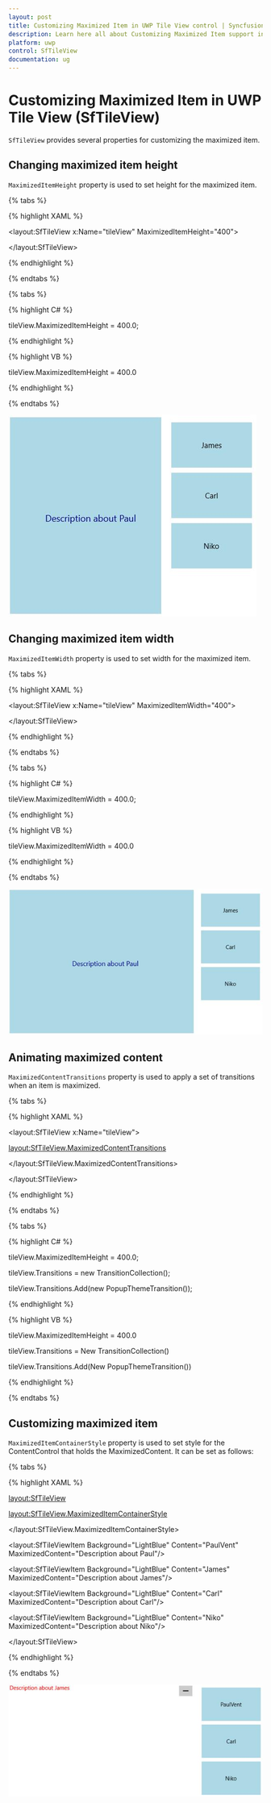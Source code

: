 ```yaml
---
layout: post
title: Customizing Maximized Item in UWP Tile View control | Syncfusion®
description: Learn here all about Customizing Maximized Item support in Syncfusion® UWP Tile View (SfTileView) control and more.
platform: uwp
control: SfTileView
documentation: ug
---
```


# Customizing Maximized Item in UWP Tile View (SfTileView)

`SfTileView` provides several properties for customizing the maximized item.

## Changing maximized item height

`MaximizedItemHeight` property is used to set height for the maximized item.

{% tabs %}

{% highlight XAML %}

<layout:SfTileView x:Name="tileView" MaximizedItemHeight="400">

</layout:SfTileView>

{% endhighlight %}

{% endtabs %}

{% tabs %}

{% highlight C# %}

tileView.MaximizedItemHeight = 400.0;

{% endhighlight %}

{% highlight VB %}

tileView.MaximizedItemHeight = 400.0

{% endhighlight %}

{% endtabs %}

![Customizing-maximized-item-img1](Customizing-maximized-item-images/Customizing-maximized-item-img1.jpeg)

## Changing maximized item width

`MaximizedItemWidth` property is used to set width for the maximized item.

{% tabs %}

{% highlight XAML %}

<layout:SfTileView x:Name="tileView" MaximizedItemWidth="400">

</layout:SfTileView>

{% endhighlight %}

{% endtabs %}

{% tabs %}

{% highlight C# %}

tileView.MaximizedItemWidth = 400.0;

{% endhighlight %}

{% highlight VB %}

tileView.MaximizedItemWidth = 400.0

{% endhighlight %}

{% endtabs %}

![Customizing-maximized-item-img2](Customizing-maximized-item-images/Customizing-maximized-item-img2.jpeg)

## Animating maximized content

`MaximizedContentTransitions` property is used to apply a set of transitions when an item is maximized.

{% tabs %}

{% highlight XAML %}

<layout:SfTileView x:Name="tileView">

<layout:SfTileView.MaximizedContentTransitions>

<TransitionCollection>

<PopupThemeTransition/>

</TransitionCollection>

</layout:SfTileView.MaximizedContentTransitions>

</layout:SfTileView>

{% endhighlight %}

{% endtabs %}

{% tabs %}

{% highlight C# %}

tileView.MaximizedItemHeight = 400.0;

tileView.Transitions = new TransitionCollection();

tileView.Transitions.Add(new PopupThemeTransition());

{% endhighlight %}

{% highlight VB %}

tileView.MaximizedItemHeight = 400.0

tileView.Transitions = New TransitionCollection()

tileView.Transitions.Add(New PopupThemeTransition())

{% endhighlight %}

{% endtabs %}

## Customizing maximized item

`MaximizedItemContainerStyle` property is used to set style for the ContentControl that holds the MaximizedContent. It can be set as follows:

{% tabs %}

{% highlight XAML %}

<layout:SfTileView>

<layout:SfTileView.MaximizedItemContainerStyle>

<Style TargetType="ContentControl">

<Setter Property="Foreground" Value="Red"/>

</Style>

</layout:SfTileView.MaximizedItemContainerStyle>

<layout:SfTileViewItem Background="LightBlue" Content="PaulVent" MaximizedContent="Description about Paul"/>

<layout:SfTileViewItem Background="LightBlue" Content="James" MaximizedContent="Description about James"/>

<layout:SfTileViewItem Background="LightBlue" Content="Carl" MaximizedContent="Description about Carl"/>

<layout:SfTileViewItem Background="LightBlue" Content="Niko" MaximizedContent="Description about Niko"/>

</layout:SfTileView>

{% endhighlight %}

{% endtabs %}

![Customizing-maximized-item-img3](Customizing-maximized-item-images/Customizing-maximized-item-img3.jpeg)


